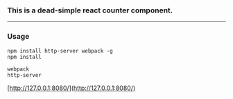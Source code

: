 ### This is a dead-simple react counter component.


----
### Usage

    npm install http-server webpack -g
    npm install

    webpack
    http-server

[http://127.0.0.1:8080/](http://127.0.0.1:8080/)
